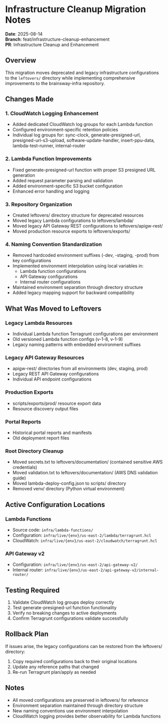 # Infrastructure Cleanup Migration Notes

**Date**: 2025-08-14  
**Branch**: feat/infrastructure-cleanup-enhancement  
**PR**: Infrastructure Cleanup and Enhancement

## Overview

This migration moves deprecated and legacy infrastructure configurations to the `leftovers/` directory while implementing comprehensive improvements to the brainsway-infra repository.

## Changes Made

### 1. CloudWatch Logging Enhancement
- Added dedicated CloudWatch log groups for each Lambda function
- Configured environment-specific retention policies
- Individual log groups for: sync-clock, generate-presigned-url, presigned-url-s3-upload, software-update-handler, insert-ppu-data, lambda-test-runner, internal-router

### 2. Lambda Function Improvements
- Fixed generate-presigned-url function with proper S3 presigned URL generation
- Added request parameter parsing and validation
- Added environment-specific S3 bucket configuration
- Enhanced error handling and logging

### 3. Repository Organization
- Created leftovers/ directory structure for deprecated resources
- Moved legacy Lambda configurations to leftovers/lambda/
- Moved legacy API Gateway REST configurations to leftovers/apigw-rest/
- Moved production resource exports to leftovers/exports/

### 4. Naming Convention Standardization
- Removed hardcoded environment suffixes (-dev, -staging, -prod) from key configurations
- Implemented environment interpolation using local variables in:
  - Lambda function configurations
  - API Gateway configurations  
  - Internal router configurations
- Maintained environment separation through directory structure
- Added legacy mapping support for backward compatibility

## What Was Moved to Leftovers

### Legacy Lambda Resources
- Individual Lambda function Terragrunt configurations per environment
- Old versioned Lambda function configs (v-1-8, v-1-9)
- Legacy naming patterns with embedded environment suffixes

### Legacy API Gateway Resources  
- apigw-rest/ directories from all environments (dev, staging, prod)
- Legacy REST API Gateway configurations
- Individual API endpoint configurations

### Production Exports
- scripts/exports/prod/ resource export data
- Resource discovery output files

### Portal Reports
- Historical portal reports and manifests
- Old deployment report files

### Root Directory Cleanup
- Moved secrets.txt to leftovers/documentation/ (contained sensitive AWS credentials)
- Moved validation.txt to leftovers/documentation/ (AWS DNS validation guide)
- Moved lambda-deploy-config.json to scripts/ directory
- Removed venv/ directory (Python virtual environment)

## Active Configuration Locations

### Lambda Functions
- Source code: `infra/lambda-functions/`
- Configuration: `infra/live/{env}/us-east-2/lambda/terragrunt.hcl`
- CloudWatch: `infra/live/{env}/us-east-2/cloudwatch/terragrunt.hcl`

### API Gateway v2
- Configuration: `infra/live/{env}/us-east-2/api-gateway-v2/`
- Internal router: `infra/live/{env}/us-east-2/api-gateway-v2/internal-router/`

## Testing Required

1. Validate CloudWatch log groups deploy correctly
2. Test generate-presigned-url function functionality  
3. Verify no breaking changes to active deployments
4. Confirm Terragrunt configurations validate successfully

## Rollback Plan

If issues arise, the legacy configurations can be restored from the leftovers/ directory:
1. Copy required configurations back to their original locations
2. Update any reference paths that changed
3. Re-run Terragrunt plan/apply as needed

## Notes

- All moved configurations are preserved in leftovers/ for reference
- Environment separation maintained through directory structure
- New naming conventions use environment interpolation
- CloudWatch logging provides better observability for Lambda functions